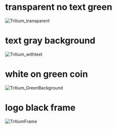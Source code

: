 # transparent no text green

![Tritium_transparent](https://user-images.githubusercontent.com/43604037/136081339-03be234a-7424-481c-a3d4-83a4ce6825a5.png)

# text gray background

![Tritium_withtext](https://user-images.githubusercontent.com/43604037/136081552-545f9554-2ffc-46ce-a157-9dfafa9810b9.jpg)

# white on green coin

![Tritium_GreenBackground](https://user-images.githubusercontent.com/43604037/136081709-c245736e-a088-4d0b-8c26-ea2364e844f0.png)

# logo black frame

![TritiumFrame](https://user-images.githubusercontent.com/43604037/136082044-4fe65c51-93ab-417f-92e0-a2b13ce6edda.png)
